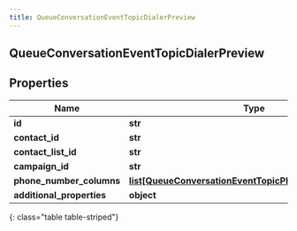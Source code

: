 ```yaml
---
title: QueueConversationEventTopicDialerPreview
---
```

## QueueConversationEventTopicDialerPreview

## Properties

|Name | Type | Description | Notes|
|------------ | ------------- | ------------- | -------------|
| **id** | **str** |  | [optional] |
| **contact_id** | **str** |  | [optional] |
| **contact_list_id** | **str** |  | [optional] |
| **campaign_id** | **str** |  | [optional] |
| **phone_number_columns** | [**list[QueueConversationEventTopicPhoneNumberColumn]**](QueueConversationEventTopicPhoneNumberColumn.html) |  | [optional] |
| **additional_properties** | **object** |  | [optional] |
{: class="table table-striped"}


